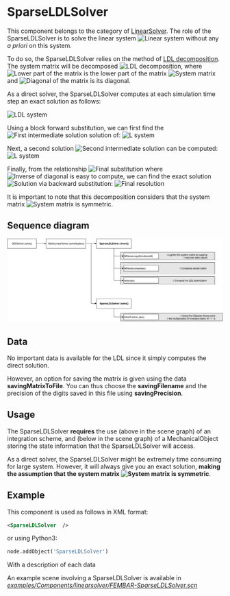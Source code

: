 SparseLDLSolver
===============

This component belongs to the category of [LinearSolver](https://www.sofa-framework.org/community/doc/main-principles/system-resolution/linear-solvers/). The role of the SparseLDLSolver is to solve the linear system <img class="latex" src="https://latex.codecogs.com/png.latex?\mathbf{A}x=b" title="Linear system" /> without any _a priori_ on this system.


To do so, the SparseLDLSolver relies on the method of [LDL decomposition](https://en.wikipedia.org/wiki/Cholesky_decomposition#LDL_decomposition_2). The system matrix will be decomposed <img class="latex" src="https://latex.codecogs.com/png.latex?\mathbf{A}=\mathbf{L}\mathbf{D}\mathbf{L}^T" title="LDL decomposition" />, where <img class="latex" src="https://latex.codecogs.com/png.latex?\mathbf{L}" title="Lower part of the matrix" /> is the lower part of the matrix <img class="latex" src="https://latex.codecogs.com/png.latex?\mathbf{A}" title="System matrix" /> and <img class="latex" src="https://latex.codecogs.com/png.latex?\mathbf{D}" title="Diagonal of the matrix" /> is its diagonal.

As a direct solver, the SparseLDLSolver computes at each simulation time step an exact solution as follows:

<img class="latex" src="https://latex.codecogs.com/png.latex?\mathbf{L}\mathbf{D}\mathbf{L}^Tx=b" title="LDL system" />

Using a block forward substitution, we can first find the <img class="latex" src="https://latex.codecogs.com/png.latex?z" title="First intermediate solution" /> solution of: <img class="latex" src="https://latex.codecogs.com/png.latex?\mathbf{L}z=b" title="L system" />

Next, a second solution <img class="latex" src="https://latex.codecogs.com/png.latex?y" title="Second intermediate solution" />  can be computed: <img class="latex" src="https://latex.codecogs.com/png.latex?\mathbf{D}y=z" title="L system" />

Finally, from the relationship <img class="latex" src="https://latex.codecogs.com/png.latex?y=z\mathbf{D}^{-1}" title="Final substitution" /> where <img class="latex" src="https://latex.codecogs.com/png.latex?\mathbf{D}^{-1}" title="Inverse of diagonal" /> is easy to compute, we can find the exact solution <img class="latex" src="https://latex.codecogs.com/png.latex?x" title="Solution" /> via backward substitution: <img class="latex" src="https://latex.codecogs.com/png.latex?\mathbf{L}^Tx=y" title="Final resolution" />

It is important to note that this decomposition considers that the system matrix <img class="latex" src="https://latex.codecogs.com/png.latex?\mathbf{A}" title="System matrix" /> is symmetric.




Sequence diagram
----------------

<a href="https://github.com/sofa-framework/doc/blob/master/images/linearsolver/SparseLDLSolver.png?raw=true"><img src="https://github.com/sofa-framework/doc/blob/master/images/linearsolver/SparseLDLSolver.png?raw=true" title="Flow diagram for the SparseLDLSolver"/></a>




Data  
----

No important data is available for the LDL since it simply computes the direct solution.

However, an option for saving the matrix is given using the data **savingMatrixToFile**. You can thus choose the **savingFilename** and the precision of the digits saved in this file using **savingPrecision**.



Usage
-----

The SparseLDLSolver **requires** the use (above in the scene graph) of an integration scheme, and (below in the scene graph) of a MechanicalObject storing the state information that the SparseLDLSolver will access.

As a direct solver, the SparseLDLSolver might be extremely time consuming for large system. However, it will always give you an exact solution, **making the assumption that the system matrix <img class="latex" src="https://latex.codecogs.com/png.latex?\mathbf{A}" title="System matrix" /> is symmetric**.




Example
-------

This component is used as follows in XML format:

``` xml
<SparseLDLSolver  />
```

or using Python3:

``` python
node.addObject('SparseLDLSolver')
```

With a description of each data

An example scene involving a SparseLDLSolver is available in [*examples/Components/linearsolver/FEMBAR-SparseLDLSolver.scn*](https://github.com/sofa-framework/sofa/blob/master/examples/Components/linearsolver/FEMBAR-SparseLDLSolver.scn)